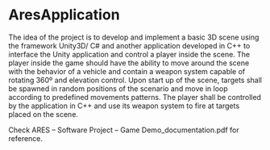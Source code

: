 # AresApplication
The idea of the project is to develop and implement a basic 3D scene using the framework Unity3D/ C# and another application developed in C++ to interface the Unity application and control a player inside the scene. The player inside the game should have the ability to move around the scene with the behavior of a vehicle and contain a weapon system capable of rotating 360º and elevation control. Upon start up of the scene, targets shall be spawned in random positions of the scenario and move in loop according to predefined movements patterns. The player shall be controlled by the application in C++ and use its weapon system to fire at targets placed on the scene.

Check ARES – Software Project – Game Demo_documentation.pdf for reference. 
